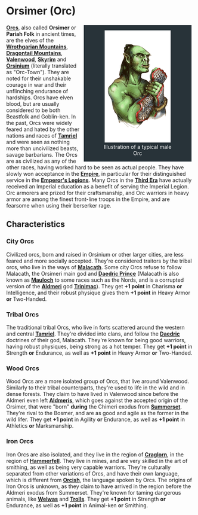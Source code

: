 # Orsimer (Orc)

<div style="float: right; margin-right: 1%; background: #283339; border: 2px white solid;">
	<figure>
		<center><img src="/uploads/images/races/orc.png" height="300" alt="Orsimer">
		<figcaption style="color:white; margin-left: 2%; margin-right: 2%;">Illustration of a typical male Orc</figcaption></center>
	</figure>
</div>

**[Orcs](https://en.uesp.net/wiki/Lore:Orc)**, also called **Orsimer** or **Pariah Folk** in ancient times, are the elves of the **[Wrothgarian Mountains](https://en.uesp.net/wiki/Lore:Wrothgarian_Mountains)**, **[Dragontail Mountains](https://en.uesp.net/wiki/Lore:Dragontail_Mountains)**, **[Valenwood](https://en.uesp.net/wiki/Lore:Valenwood)**, **[Skyrim](https://en.uesp.net/wiki/Lore:Skyrim)** and **[Orsinium](https://en.uesp.net/wiki/Lore:Orsinium)** (literally translated as "Orc-Town"). They are noted for their unshakable courage in war and their unflinching endurance of hardships. Orcs have elven blood, but are usually considered to be both Beastfolk and Goblin-ken. In the past, Orcs were widely feared and hated by the other nations and races of **[Tamriel](https://en.uesp.net/wiki/Lore:Tamriel)** and were seen as nothing more than uncivilized beasts, savage barbarians. The Orcs are as civilized as any of the other races, having worked hard to be seen as actual people. They have slowly won acceptance in the **[Empire](https://en.uesp.net/wiki/Lore:Empire)**, in particular for their distinguished service in the **[Emperor's Legions](https://en.uesp.net/wiki/Lore:Imperial_Legion)**. Many Orcs in the **[Third Era](https://en.uesp.net/wiki/Lore:Third_Era)** have actually received an Imperial education as a benefit of serving the Imperial Legion. Orc armorers are prized for their craftsmanship, and Orc warriors in heavy armor are among the finest front-line troops in the Empire, and are fearsome when using their berserker rage.

## Characteristics
### City Orcs
Civilized orcs, born and raised in Orsinium or other larger cities, are less feared and more socially accepted. They're considered traitors by the tribal orcs, who live in the ways of **[Malacath](https://en.uesp.net/wiki/Lore:Malacath)**. Some city Orcs refuse to follow Malacath, the Orsimeri main god and **[Daedric Prince](https://en.uesp.net/wiki/Lore:Daedric_Princes)** (Malacath is also known as **[Mauloch](https://en.uesp.net/wiki/Lore:Mauloch)** to some races such as the Nords, and is a corrupted version of the **[Aldmeri](https://en.uesp.net/wiki/Lore:Aldmer)** god **[Trinimac](https://en.uesp.net/wiki/Lore:Trinimac)**). They get **+1 point** in Charisma **or** Intelligence, and their robust physique gives them **+1 point** in Heavy Armor **or** Two-Handed.

### Tribal Orcs
The traditional tribal Orcs, who live in forts scattered around the western and central **[Tamriel](https://en.uesp.net/wiki/Lore:Tamriel)**. They're divided into clans, and follow the **[Daedric](https://en.uesp.net/wiki/Lore:Daedra)** doctrines of their god, Malacath. They're known for being good warriors, having robust physiques, being strong as a hot temper. They get **+1 point** in Strength **or** Endurance, as well as **+1 point** in Heavy Armor **or** Two-Handed.

### Wood Orcs
Wood Orcs are a more isolated group of Orcs, that live around Valenwood. Similarly to their tribal counterparts, they're used to life in the wild and in dense forests. They claim to have lived in Valenwood since before the Aldmeri even left **[Aldmeris](https://en.uesp.net/wiki/Lore:Aldmeris)**, which goes against the accepted origin of the Orsimer, that were "born" **during** the Chimeri exodus from **[Summerset](https://en.uesp.net/wiki/Lore:Summerset_Isles)**. They're rival to the Bosmer, and are as good and agile as the former in the wild lifer. They get **+1 point** in Agility **or** Endurance, as well as **+1 point** in Athletics **or** Marksmanship.

### Iron Orcs
Iron Orcs are also isolated, and they live in the region of **[Craglorn](https://en.uesp.net/wiki/Lore:Craglorn)**, in the region of **[Hammerfell](https://en.uesp.net/wiki/Lore:Hammerfell)**. They live in mines, and are very skilled in the art of smithing, as well as being very capable warriors. They're culturally separated from other variations of Orcs, and have their own language, which is different from **[Orcish](https://en.uesp.net/wiki/Lore:Orcish)**, the language spoken by Orcs. The origins of Iron Orcs is unknown, as they claim to have arrived in the region before the Aldmeri exodus from Summerset. They're known for taming dangerous animals, like **[Welwas](https://en.uesp.net/wiki/Lore:Welwa)** and **[Trolls](https://en.uesp.net/wiki/Lore:Troll)**. They get **+1 point** in Strength **or** Endurance, as well as **+1 point** in Animal-ken **or** Smithing.